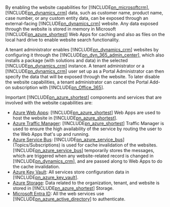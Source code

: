By enabling the website capabilities for [!INCLUDE[pn_microsoftcrm](pn-microsoftcrm.md)], [!INCLUDE[pn_dynamics_crm](pn-dynamics-crm.md)] data, such as customer name, product name, case number, or any custom entity data, can be exposed through an external-facing [!INCLUDE[pn_dynamics_crm](pn-dynamics-crm.md)] website. Any data exposed through the website is stored in memory in Microsoft [!INCLUDE[pn_azure_shortest](pn-azure-shortest.md)] Web Apps for caching and also as files on the local hard drive to enable website search functionality.

A tenant administrator enables [!INCLUDE[pn_dynamics_crm](pn-dynamics-crm.md)] websites by configuring it through the [!INCLUDE[pn_dyn_365_admin_center](../includes/pn-dyn-365-admin-center.md)], which also installs a package (with solutions and data) in the selected [!INCLUDE[pn_dynamics_crm](pn-dynamics-crm.md)] instance. A tenant administrator or a [!INCLUDE[pn_dynamics_crm](pn-dynamics-crm.md)] user set up as a Portal Administrator can then specify the data that will be exposed through the website. To later disable the website capabilities, a tenant administrator can cancel the Portal Add-on subscription with [!INCLUDE[pn_Office_365](pn-office-365.md)].

Important [!INCLUDE[pn_azure_shortest](pn-azure-shortest.md)] components and services that are involved with the website capabilities are:
- [Azure Web Apps](https://azure.microsoft.com/services/app-service/web/): [!INCLUDE[pn_azure_shortest](pn-azure-shortest.md)] Web Apps are used to host the website in [!INCLUDE[pn_azure_shortest](pn-azure-shortest.md)].
- [Azure Traffic Manager](https://azure.microsoft.com/services/traffic-manager/): [!INCLUDE[pn_azure_shortest](pn-azure-shortest.md)] Traffic Manager is used to ensure the high availability of the service by routing the user to the Web Apps that's up and running. 
- [Azure Service Bus](https://azure.microsoft.com/services/service-bus/): [!INCLUDE[pn_azure_service_bus](pn-azure-service-bus.md)] (Topics/Subscriptions) is used for cache invalidation of the websites. [!INCLUDE[pn_azure_service_bus](pn-azure-service-bus.md)] temporarily stores the messages, which are triggered when any website-related record is changed in [!INCLUDE[pn_dynamics_crm](pn-dynamics-crm.md)], and are passed along to Web Apps to do the cache invalidation. 
- [Azure Key Vault](https://azure.microsoft.com/services/key-vault/): All services store configuration data in [!INCLUDE[pn_azure_key_vault](pn_azure_key_vault.md)].
- [Azure Storage](https://azure.microsoft.com/services/storage/): Data related to the organization, tenant, and website is stored in [!INCLUDE[pn_azure_shortest](pn-azure-shortest.md)] Storage.
- [Microsoft Entra ID](https://azure.microsoft.com/services/active-directory/): All the web services use [!INCLUDE[pn_azure_active_directory](pn-azure-active-directory.md)] to authenticate.